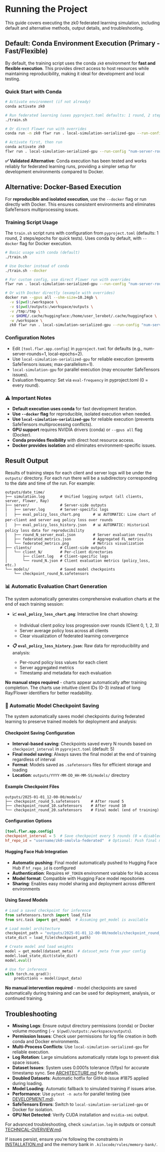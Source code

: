 # Running the Project

This guide covers executing the zk0 federated learning simulation, including default and alternative methods, output details, and troubleshooting.

## Default: Conda Environment Execution (Primary - Fast/Flexible)

By default, the training script uses the conda `zk0` environment for **fast and flexible execution**. This provides direct access to host resources while maintaining reproducibility, making it ideal for development and local testing.

### Quick Start with Conda

```bash
# Activate environment (if not already)
conda activate zk0

# Run federated learning (uses pyproject.toml defaults: 1 round, 2 steps/epochs, serialized GPU)
./train.sh

# Or direct Flower run with overrides
conda run -n zk0 flwr run . local-simulation-serialized-gpu --run-config "num-server-rounds=5 local-epochs=10"

# Activate first, then run
conda activate zk0
flwr run . local-simulation-serialized-gpu --run-config "num-server-rounds=5 local-epochs=10"
```

**✅ Validated Alternative**: Conda execution has been tested and works reliably for federated learning runs, providing a simpler setup for development environments compared to Docker.

## Alternative: Docker-Based Execution

For **reproducible and isolated execution**, use the `--docker` flag or run directly with Docker. This ensures consistent environments and eliminates SafeTensors multiprocessing issues.

### Training Script Usage

The `train.sh` script runs with configuration from `pyproject.toml` (defaults: 1 round, 2 steps/epochs for quick tests). Uses conda by default, with `--docker` flag for Docker execution.

```bash
# Basic usage with conda (default)
./train.sh

# Use Docker instead of conda
./train.sh --docker

# For custom config, use direct Flower run with overrides
flwr run . local-simulation-serialized-gpu --run-config "num-server-rounds=5 local-epochs=10"

# Or with Docker directly (example with overrides)
docker run --gpus all --shm-size=10.24gb \
  -v $(pwd):/workspace \
  -v $(pwd)/outputs:/workspace/outputs \
  -v /tmp:/tmp \
  -v $HOME/.cache/huggingface:/home/user_lerobot/.cache/huggingface \
  -w /workspace \
  zk0 flwr run . local-simulation-serialized-gpu --run-config "num-server-rounds=5"
```

### Configuration Notes

- Edit `[tool.flwr.app.config]` in `pyproject.toml` for defaults (e.g., num-server-rounds=1, local-epochs=2).
- Use `local-simulation-serialized-gpu` for reliable execution (prevents SafeTensors issues; max-parallelism=1).
- `local-simulation-gpu` for parallel execution (may encounter SafeTensors issues).
- Evaluation frequency: Set via `eval-frequency` in pyproject.toml (0 = every round).

### ⚠️ Important Notes

- **Default execution uses conda** for fast development iteration.
- **Use `--docker` flag** for reproducible, isolated execution when needed.
- **Use `local-simulation-serialized-gpu`** for reliable execution (prevents SafeTensors multiprocessing conflicts).
- **GPU support** requires NVIDIA drivers (conda) or `--gpus all` flag (Docker).
- **Conda provides flexibility** with direct host resource access.
- **Docker provides isolation** and eliminates environment-specific issues.

## Result Output

Results of training steps for each client and server logs will be under the `outputs/` directory. For each run there will be a subdirectory corresponding to the date and time of the run. For example:

```
outputs/date_time/
├── simulation.log       # Unified logging output (all clients, server, Flower, Ray)
├── server/              # Server-side outputs
│   ├── server.log       # Server-specific logs
│   ├── eval_policy_loss_chart.png      # 📊 AUTOMATIC: Line chart of per-client and server avg policy loss over rounds
│   ├── eval_policy_loss_history.json   # 📊 AUTOMATIC: Historical policy loss data for reproducibility
│   ├── round_N_server_eval.json        # Server evaluation results
│   ├── federated_metrics.json          # Aggregated FL metrics
│   └── federated_metrics.png           # Metrics visualization
├── clients/             # Client-side outputs
│   └── client_N/        # Per-client directories
│       ├── client.log   # Client-specific logs
│       └── round_N.json # Client evaluation metrics (policy_loss, etc.)
└── models/              # Saved model checkpoints
    └── checkpoint_round_N.safetensors
```

### 📊 Automatic Evaluation Chart Generation

The system automatically generates comprehensive evaluation charts at the end of each training session:

- **📈 `eval_policy_loss_chart.png`**: Interactive line chart showing:
  - Individual client policy loss progression over rounds (Client 0, 1, 2, 3)
  - Server average policy loss across all clients
  - Clear visualization of federated learning convergence

- **📋 `eval_policy_loss_history.json`**: Raw data for reproducibility and analysis:
  - Per-round policy loss values for each client
  - Server aggregated metrics
  - Timestamp and metadata for each evaluation

**No manual steps required** - charts appear automatically after training completion. The charts use intuitive client IDs (0-3) instead of long Ray/Flower identifiers for better readability.

### 💾 Automatic Model Checkpoint Saving

The system automatically saves model checkpoints during federated learning to preserve trained models for deployment and analysis:

#### Checkpoint Saving Configuration

- **Interval-based saving**: Checkpoints saved every N rounds based on `checkpoint_interval` in `pyproject.toml` (default: 5)
- **Final model saving**: Always saves the final model at the end of training regardless of interval
- **Format**: Models saved as `.safetensors` files for efficient storage and loading
- **Location**: `outputs/YYYY-MM-DD_HH-MM-SS/models/` directory

#### Example Checkpoint Files

```
outputs/2025-01-01_12-00-00/models/
├── checkpoint_round_5.safetensors     # After round 5
├── checkpoint_round_10.safetensors    # After round 10
└── checkpoint_round_20.safetensors    # Final model (end of training)
```

#### Configuration Options

```toml
[tool.flwr.app.config]
checkpoint_interval = 5  # Save checkpoint every 5 rounds (0 = disabled)
hf_repo_id = "username/zk0-smolvla-federated"  # Optional: Push final model to Hugging Face Hub
```

#### Hugging Face Hub Integration

- **Automatic pushing**: Final model automatically pushed to Hugging Face Hub if `hf_repo_id` is configured
- **Authentication**: Requires `HF_TOKEN` environment variable for Hub access
- **Model format**: Compatible with Hugging Face model repositories
- **Sharing**: Enables easy model sharing and deployment across different environments

#### Using Saved Models

```python
# Load a saved checkpoint for inference
from safetensors.torch import load_file
from src.task import get_model  # Assuming get_model is available

# Load model architecture
checkpoint_path = "outputs/2025-01-01_12-00-00/models/checkpoint_round_20.safetensors"
state_dict = load_file(checkpoint_path)

# Create model and load weights
model = get_model(dataset_meta)  # dataset_meta from your config
model.load_state_dict(state_dict)
model.eval()

# Use for inference
with torch.no_grad():
    predictions = model(input_data)
```

**No manual intervention required** - model checkpoints are saved automatically during training and can be used for deployment, analysis, or continued training.

## Troubleshooting

- **Missing Logs**: Ensure output directory permissions (conda) or Docker volume mounting (`-v $(pwd)/outputs:/workspace/outputs`).
- **Permission Issues**: Check user permissions for log file creation in both conda and Docker environments.
- **Multi-Process Conflicts**: Use `local-simulation-serialized-gpu` for reliable execution.
- **Log Rotation**: Large simulations automatically rotate logs to prevent disk space issues.
- **Dataset Issues**: System uses 0.0001s tolerance (1/fps) for accurate timestamp sync. See [ARCHITECTURE.md](ARCHITECTURE.md) for details.
- **Doubled Datasets**: Automatic hotfix for GitHub issue #1875 applied during loading.
- **Model Loading**: Automatic fallback to simulated training if issues arise.
- **Performance**: Use `pytest -n auto` for parallel testing (see [DEVELOPMENT.md](DEVELOPMENT.md)).
- **SafeTensors Errors**: Switch to `local-simulation-serialized-gpu` or Docker for isolation.
- **GPU Not Detected**: Verify CUDA installation and `nvidia-smi` output.

For advanced troubleshooting, check `simulation.log` in outputs or consult [TECHNICAL-OVERVIEW.md](TECHNICAL-OVERVIEW.md).

If issues persist, ensure you're following the constraints in [INSTALLATION.md](INSTALLATION.md) and the memory bank in `.kilocode/rules/memory-bank/`.